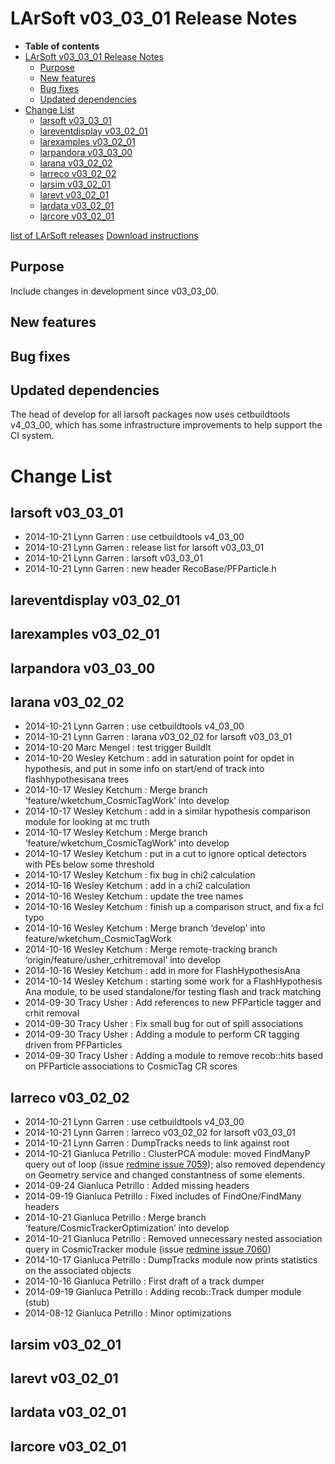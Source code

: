 LArSoft v03_03_01 Release Notes
======================================================================

-   **Table of contents**
-   [LArSoft v03_03_01 Release Notes](#LArSoft-v03_03_01-Release-Notes)
    -   [Purpose](#Purpose)
    -   [New features](#New-features)
    -   [Bug fixes](#Bug-fixes)
    -   [Updated dependencies](#Updated-dependencies)
-   [Change List](#Change-List)
    -   [larsoft v03_03_01](#larsoft-v03_03_01)
    -   [lareventdisplay v03_02_01](#lareventdisplay-v03_02_01)
    -   [larexamples v03_02_01](#larexamples-v03_02_01)
    -   [larpandora v03_03_00](#larpandora-v03_03_00)
    -   [larana v03_02_02](#larana-v03_02_02)
    -   [larreco v03_02_02](#larreco-v03_02_02)
    -   [larsim v03_02_01](#larsim-v03_02_01)
    -   [larevt v03_02_01](#larevt-v03_02_01)
    -   [lardata v03_02_01](#lardata-v03_02_01)
    -   [larcore v03_02_01](#larcore-v03_02_01)

[list of LArSoft releases](LArSoft_release_list)
[Download instructions](http://scisoft.fnal.gov/scisoft/projects/larsoft/v03_03_01/larsoft-v03_03_01.html)

Purpose
--------------------

Include changes in development since v03_03_00.

New features
------------------------------

Bug fixes
------------------------

Updated dependencies
----------------------------------------------

The head of develop for all larsoft packages now uses cetbuildtools v4_03_00, which has some infrastructure improvements to help support the CI system.

Change List
============================

larsoft v03_03_01
------------------------------------------

-   2014-10-21 Lynn Garren : use cetbuildtools v4_03_00
-   2014-10-21 Lynn Garren : release list for larsoft v03_03_01
-   2014-10-21 Lynn Garren : larsoft v03_03_01
-   2014-10-21 Lynn Garren : new header RecoBase/PFParticle.h

lareventdisplay v03_02_01
----------------------------------------------------------

larexamples v03_02_01
--------------------------------------------------

larpandora v03_03_00
------------------------------------------------

larana v03_02_02
----------------------------------------

-   2014-10-21 Lynn Garren : use cetbuildtools v4_03_00
-   2014-10-21 Lynn Garren : larana v03_02_02 for larsoft v03_03_01
-   2014-10-20 Marc Mengel : test trigger BuildIt
-   2014-10-20 Wesley Ketchum : add in saturation point for opdet in hypothesis, and put in some info on start/end of track into flashhypothesisana trees
-   2014-10-17 Wesley Ketchum : Merge branch ‘feature/wketchum_CosmicTagWork’ into develop
-   2014-10-17 Wesley Ketchum : add in a similar hypothesis comparison module for looking at mc truth
-   2014-10-17 Wesley Ketchum : Merge branch ‘feature/wketchum_CosmicTagWork’ into develop
-   2014-10-17 Wesley Ketchum : put in a cut to ignore optical detectors with PEs below some threshold
-   2014-10-17 Wesley Ketchum : fix bug in chi2 calculation
-   2014-10-16 Wesley Ketchum : add in a chi2 calculation
-   2014-10-16 Wesley Ketchum : update the tree names
-   2014-10-16 Wesley Ketchum : finish up a comparison struct, and fix a fcl typo
-   2014-10-16 Wesley Ketchum : Merge branch ‘develop’ into feature/wketchum_CosmicTagWork
-   2014-10-16 Wesley Ketchum : Merge remote-tracking branch ‘origin/feature/usher_crhitremoval’ into develop
-   2014-10-16 Wesley Ketchum : add in more for FlashHypothesisAna
-   2014-10-14 Wesley Ketchum : starting some work for a FlashHypothesis Ana module, to be used standalone/for testing flash and track matching
-   2014-09-30 Tracy Usher : Add references to new PFParticle tagger and crhit removal
-   2014-09-30 Tracy Usher : Fix small bug for out of spill associations
-   2014-09-30 Tracy Usher : Adding a module to perform CR tagging driven from PFParticles
-   2014-09-30 Tracy Usher : Adding a module to remove recob::hits based on PFParticle associations to CosmicTag CR scores

larreco v03_02_02
------------------------------------------

-   2014-10-21 Lynn Garren : use cetbuildtools v4_03_00
-   2014-10-21 Lynn Garren : larreco v03_02_02 for larsoft v03_03_01
-   2014-10-21 Lynn Garren : DumpTracks needs to link against root
-   2014-10-21 Gianluca Petrillo : ClusterPCA module: moved FindManyP query out of loop (issue [redmine issue 7059](https://cdcvs.fnal.gov/redmine/issues/7059)); also removed dependency on Geometry service and changed constantness of some elements.
-   2014-09-24 Gianluca Petrillo : Added missing headers
-   2014-09-19 Gianluca Petrillo : Fixed includes of FindOne/FindMany headers
-   2014-10-21 Gianluca Petrillo : Merge branch ‘feature/CosmicTrackerOptimization’ into develop
-   2014-10-21 Gianluca Petrillo : Removed unnecessary nested association query in CosmicTracker module (issue [redmine issue 7060](https://cdcvs.fnal.gov/redmine/issues/7060))
-   2014-10-17 Gianluca Petrillo : DumpTracks module now prints statistics on the associated objects
-   2014-10-16 Gianluca Petrillo : First draft of a track dumper
-   2014-09-19 Gianluca Petrillo : Adding recob::Track dumper module (stub)
-   2014-08-12 Gianluca Petrillo : Minor optimizations

larsim v03_02_01
----------------------------------------

larevt v03_02_01
----------------------------------------

lardata v03_02_01
------------------------------------------

larcore v03_02_01
------------------------------------------
